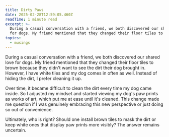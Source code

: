 ```yaml
---
title: Dirty Paws
date: 2025-02-28T12:59:05.460Z
readTime: 1 minute read
excerpt: >-
  During a casual conversation with a friend, we both discovered our shared love
  for dogs. My friend mentioned that they changed their floor tiles to br...
topics:
  - musings
---
```

During a casual conversation with a friend, we both discovered our shared love for dogs. My friend mentioned that they changed their floor tiles to brown because they didn't want to see the dirt their dog brought in. However, I have white tiles and my dog comes in often as well. Instead of hiding the dirt, I prefer cleaning it up.
 
 Over time, it became difficult to clean the dirt every time my dog came inside. So I adjusted my mindset and started viewing my dog's paw prints as works of art, which put me at ease until it's cleaned. This change made me question if I was genuinely embracing this new perspective or just doing so out of convenience.
 
 Ultimately, who is right? Should one install brown tiles to mask the dirt or keep white ones that display paw prints more visibly? The answer remains uncertain.

